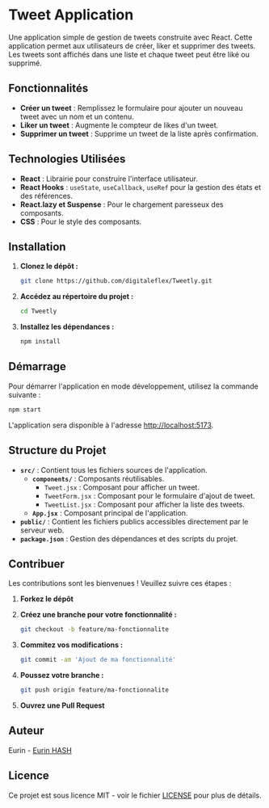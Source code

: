 

# Tweet Application

Une application simple de gestion de tweets construite avec React. Cette application permet aux utilisateurs de créer, liker et supprimer des tweets. Les tweets sont affichés dans une liste et chaque tweet peut être liké ou supprimé.

## Fonctionnalités

- **Créer un tweet** : Remplissez le formulaire pour ajouter un nouveau tweet avec un nom et un contenu.
- **Liker un tweet** : Augmente le compteur de likes d'un tweet.
- **Supprimer un tweet** : Supprime un tweet de la liste après confirmation.

## Technologies Utilisées

- **React** : Librairie pour construire l'interface utilisateur.
- **React Hooks** : `useState`, `useCallback`, `useRef` pour la gestion des états et des références.
- **React.lazy et Suspense** : Pour le chargement paresseux des composants.
- **CSS** : Pour le style des composants.

## Installation

1. **Clonez le dépôt :**

   ```bash
   git clone https://github.com/digitaleflex/Tweetly.git
   ```

2. **Accédez au répertoire du projet :**

   ```bash
   cd Tweetly
   ```

3. **Installez les dépendances :**

   ```bash
   npm install
   ```

## Démarrage

Pour démarrer l'application en mode développement, utilisez la commande suivante :

```bash
npm start
```

L'application sera disponible à l'adresse [http://localhost:5173](http://localhost:5173).

## Structure du Projet

- **`src/`** : Contient tous les fichiers sources de l'application.
  - **`components/`** : Composants réutilisables.
    - `Tweet.jsx` : Composant pour afficher un tweet.
    - `TweetForm.jsx` : Composant pour le formulaire d'ajout de tweet.
    - `TweetList.jsx` : Composant pour afficher la liste des tweets.
  - **`App.jsx`** : Composant principal de l'application.
- **`public/`** : Contient les fichiers publics accessibles directement par le serveur web.
- **`package.json`** : Gestion des dépendances et des scripts du projet.

## Contribuer

Les contributions sont les bienvenues ! Veuillez suivre ces étapes :

1. **Forkez le dépôt**
2. **Créez une branche pour votre fonctionnalité :**

   ```bash
   git checkout -b feature/ma-fonctionnalite
   ```

3. **Commitez vos modifications :**

   ```bash
   git commit -am 'Ajout de ma fonctionnalité'
   ```

4. **Poussez votre branche :**

   ```bash
   git push origin feature/ma-fonctionnalite
   ```

5. **Ouvrez une Pull Request**

## Auteur

Eurin  - [Eurin HASH](https://github.com/digitaleflex)

## Licence

Ce projet est sous licence MIT - voir le fichier [LICENSE](LICENSE) pour plus de détails.

